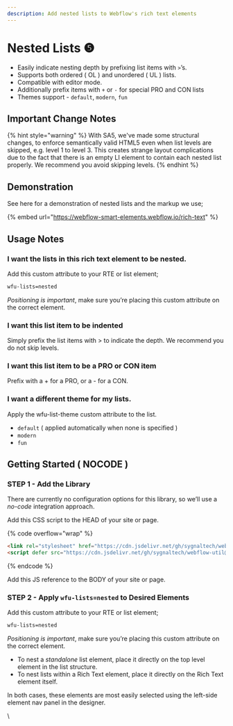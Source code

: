 ```yaml
---
description: Add nested lists to Webflow's rich text elements
---
```


# Nested Lists ❺

* Easily indicate nesting depth by prefixing list items with `>`’s.
* Supports both ordered ( OL ) and unordered ( UL ) lists.&#x20;
* Compatible with editor mode.&#x20;
* Additionally prefix items with `+` or `-` for special PRO and CON lists
* Themes support - `default`, `modern`, `fun`

## Important Change Notes <a href="#demo---nested-lists" id="demo---nested-lists"></a>

{% hint style="warning" %}
With SA5, we've made some structural changes, to enforce semantically valid HTML5 even when list levels are skipped, e.g. level 1 to level 3. This creates strange layout complications due to the fact that there is an empty LI element to contain each nested list properly. We recommend you avoid skipping levels.&#x20;
{% endhint %}

## Demonstration <a href="#demo---nested-lists" id="demo---nested-lists"></a>

See here for a demonstration of nested lists and the markup we use;

{% embed url="https://webflow-smart-elements.webflow.io/rich-text" %}

## Usage Notes

### I want the lists in this rich text element to be nested. <a href="#step-2---apply-wfu-listsnested-to-desired-elements" id="step-2---apply-wfu-listsnested-to-desired-elements"></a>

Add this custom attribute to your RTE or list element;

```html
wfu-lists=nested
```

_Positioning is important_, make sure you’re placing this custom attribute on the correct element.

### I want this list item to be indented

Simply prefix the list items with > to indicate the depth. We recommend you do not skip levels.

### I want this list item to be a PRO or CON item

Prefix with a + for a PRO, or a - for a CON.&#x20;

### I want a different theme for my lists.

Apply the wfu-list-theme custom attribute to the list.

* `default` ( applied automatically when none is specified )
* `modern`
* `fun`

## Getting Started ( NOCODE )

### STEP 1 - Add the Library <a href="#step-1---add-the-library" id="step-1---add-the-library"></a>

There are currently no configuration options for this library, so we’ll use a _no-code_ integration approach.

Add this CSS script to the HEAD of your site or page.

{% code overflow="wrap" %}
```html
<link rel="stylesheet" href="https://cdn.jsdelivr.net/gh/sygnaltech/webflow-util@5.2.7/dist/css/webflow-html.css">
<script defer src="https://cdn.jsdelivr.net/gh/sygnaltech/webflow-util@5.2.7/dist/nocode/webflow-html.js"></script>
```
{% endcode %}

Add this JS reference to the BODY of your site or page.

### STEP 2 - Apply `wfu-lists=nested` to Desired Elements <a href="#step-2---apply-wfu-listsnested-to-desired-elements" id="step-2---apply-wfu-listsnested-to-desired-elements"></a>

Add this custom attribute to your RTE or list element;

```html
wfu-lists=nested
```

_Positioning is important_, make sure you’re placing this custom attribute on the correct element.

* To nest a _standalone_ list element, place it directly on the top level element in the list structure.
* To nest lists within a Rich Text element, place it directly on the Rich Text element itself.

In both cases, these elements are most easily selected using the left-side element nav panel in the designer.



\
